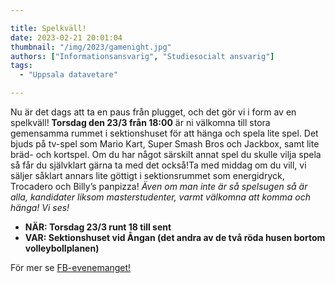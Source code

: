 ```yaml
---

title: Spelkväll!
date: 2023-02-21 20:01:04
thumbnail: "/img/2023/gamenight.jpg"
authors: ["Informationsansvarig", "Studiesocialt ansvarig"]
tags: 
  - "Uppsala datavetare"

---
```

Nu är det dags att ta en paus från plugget, och det gör vi i form av en spelkväll! **Torsdag den 23/3 från 18:00** är ni välkomna till stora gemensamma rummet i sektionshuset för att hänga och spela lite spel. Det bjuds på tv-spel som Mario Kart, Super Smash Bros och Jackbox, samt lite bräd- och kortspel. Om du har något särskilt annat spel du skulle vilja spela så får du självklart gärna ta med det också!Ta med middag om du vill, vi säljer såklart annars lite göttigt i sektionsrummet som energidryck, Trocadero och Billy’s panpizza! *Även om man inte är så spelsugen så är alla, kandidater liksom masterstudenter, varmt välkomna att komma och hänga! Vi ses!*

* **NÄR: Torsdag 23/3 runt 18 till sent**
* **VAR: Sektionshuset vid Ångan (det andra av de två röda husen bortom volleybollplanen)**

För mer se [FB-evenemanget!](https://www.facebook.com/events/1370270000457376/?acontext=%7B%22event_action_history%22%3A[%7B%22mechanism%22%3A%22discovery_friends_tab%22%2C%22surface%22%3A%22bookmark%22%7D]%2C%22ref_notif_type%22%3Anull%7D)
